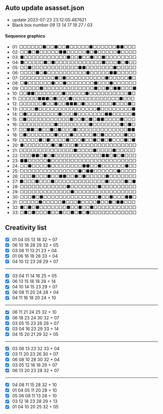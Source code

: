 ## Auto update asasset.json

* update 2023-07-23 23:12:00.487621
* Black box number _09 13 14 17 19 27 / 03_
#### Sequence graphics

* 01: □□□□□□■□□■□□■□□□□□■□□□□□□■■□□□
* 02: □□■□■□□□□□■■□□□□□■□■□□□□□■□□□□
* 03: ■□□□□□□□□□□□■□□■□□■□□■□□□□□□□□
* 04: ■□□□□□■□■□□□□□□□□□□□□■□□□■□■□□
* 05: □□■□□□□□□□□□□□□■■□□□□□□□■□□□□□
* 06: □□□□■□■□□□□□□□□□□■□□□□□■■□□□□□
* 07: □□□□□□□□□■□■□□□□□□□□□□■□□□□□■□
* 08: □■□□□□□□■□□■□□□□□□□■□□□■□□□□□□
* 09: □□□□□■□□□□□□□□□□□□□■□□■□■■□□□■
* 10: □□■■□□□□□□□■□□□□□■□□□□□□□□□□■□
* 11: □□□□□■■■□■□□□■□□□□□□□□□□□□■□□□
* 12: □□□□□□■□□■□□■■■□■□□□□□□□■□□□■□
* 13: □□□□■□□□□□□□□□□□□□□□■□□□□□□□□■
* 14: □■□□□□□□□□■□□□■□□□□□□□■■□□□□□■
* 15: □■□□□□□□□□□□□■□□■□■□■■□□□□■□□□
* 16: □□□□□□□□□■□□□□□□□□■□□□□□□□■□■□
* 17: □□■■□■□□■□■□□□■□□□□□□□□□□□□□■■
* 18: □■□□□□□□□■□□□■□□□□□■□■□□□□□■□□
* 19: □□□□□■□■□□□□■□□□■□□■□■□■□□□■□■
* 20: ■□□□□□□□■□■□□□■□□□□□□□□□□□□□□□
* 21: □□□□□□□□□□□□□□■□□□□■□□□□■□□□□□
* 22: □□□■■□■□■□□□□□□□□□□□□■■□■□■□□□
* 23: ■■□□□□□■□□□□□□□□□□□□□□□□□□□□□□
* 24: □□■□□□□■□□□□□□□□■■□□■□□□□□□■□□
* 25: □□□□□□□□□□□□□□□■□■■□□□□□□■□□□□
* 26: □□□■□□□■□□■■□□■□■□□□□□■□□□□□□□
* 27: ■□□□■□□□■□□□□□□□□□□□□□■□□□□■□■
* 28: □□□□□□□□□□□□■□□□□□□□■□□□□□□□□□
* 29: □□□□□□□□□□□□□■□□□□□□□□□□□□□□□□
* 30: □□□■□■□□□□□□□□□□□□□□■□□■□□□■■□
* 31: □□□□□■□□□□□■□□□■□□□□■□□■□■■□□□
* 32: ■□■□■□□□□□□□■□□■□□■□□□□□□□□□□□
* 33: □■□■□□□■□□■□□■□■□■□□□□□□□□□□□□
## Creativity list

- [x] 01 04 05 13 18 32 + 07
- [x] 06 10 18 28 29 32 + 05
- [x] 03 08 11 13 21 23 + 04
- [x] 01 06 16 18 28 33 + 04
- [x] 04 10 12 23 28 29 + 07
***
- [x] 03 04 11 14 16 25 + 05
- [x] 06 13 15 16 18 28 + 14
- [x] 04 10 14 15 23 29 + 07
- [x] 06 08 11 20 24 28 + 04
- [x] 04 11 16 18 20 24 + 10
***
- [x] 06 11 21 24 25 32 + 10
- [x] 06 18 23 24 30 32 + 07
- [x] 03 05 15 23 26 29 + 07
- [x] 03 04 16 23 29 33 + 14
- [x] 04 15 20 21 29 32 + 05
***
- [x] 03 06 13 23 32 33 + 04
- [x] 03 11 20 23 26 30 + 07
- [x] 06 08 10 28 30 32 + 04
- [x] 03 05 12 16 18 29 + 07
- [x] 06 13 20 23 28 32 + 07
***
- [x] 04 08 11 15 28 32 + 10
- [x] 01 04 05 11 20 28 + 10
- [x] 05 06 08 11 13 28 + 10
- [x] 03 12 18 23 28 29 + 13
- [x] 01 04 10 20 25 32 + 05
